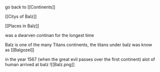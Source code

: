 go back to [[Continents]]

[[Citys of Balz]]

[[Places in Balz]]

was a dwarven continan for the longest time 

Balz is one of the many Titans continents, the titans under balz was know as [[Balgozel]]

in the year 1567 (when the great evil passes over the first continent) alot of human arrived at balz 
![[Balz.png]]